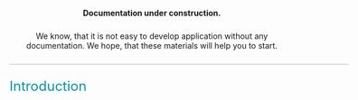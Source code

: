 [//]: <> (!!! ORDER OF ROWS IS REQUIRED !!!)
[//]: <> (menuLabel:'Introduction')
[//]: <> (menuAnchor:'introduction')
[//]: <> (previous:'';next: 'whyOwnFramework.md')
<p style="text-align: center;">
<b>Documentation under construction.</b>
</p>
<p style="text-align: center; margin: 24px 0px 24px 0px">
We know, that it is not easy to develop application without any documentation. We hope, that these materials will help you to start.
</p>
<div style="width: 600px; height: 1px; background: #bdbdbd; margin: auto; margin-bottom:24px"></div>
<div id='introduction' style='font-size: 24px; font-weight:400; color: #0097a7'>Introduction</div>